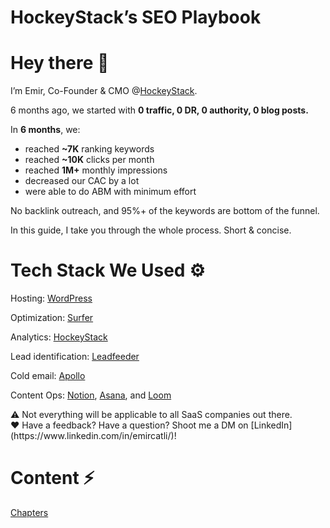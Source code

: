 # HockeyStack’s SEO Playbook

# Hey there 👋

I’m Emir, Co-Founder & CMO @[HockeyStack](https://hockeystack.com/?utm_source=seo+playbook&utm_medium=notion&utm_campaign=playbook).

6 months ago, we started with **0 traffic, 0 DR, 0 authority, 0 blog posts.**

In **6 months**, we:

- reached **~7K** ranking keywords
- reached **~10K** clicks per month
- reached **1M+** monthly impressions
- decreased our CAC by a lot
- were able to do ABM with minimum effort

No backlink outreach, and 95%+ of the keywords are bottom of the funnel.

In this guide, I take you through the whole process. Short & concise.

# Tech Stack We Used ⚙️

Hosting: [WordPress](https://wordpress.org/)

Optimization: [Surfer](https://surferseo.com/)

Analytics: [HockeyStack](https://hockeystack.com/?utm_source=seo+playbook&utm_medium=notion&utm_campaign=playbook)

Lead identification: [Leadfeeder](http://leadfeeder.com)

Cold email: [Apollo](http://apollo.io)

Content Ops: [Notion](https://www.notion.so/), [Asana](http://asana.com), and [Loom](http://loom.com)

<aside>
⚠️ Not everything will be applicable to all SaaS companies out there.

</aside>

<aside>
❤️ Have a feedback? Have a question? Shoot me a DM on [LinkedIn](https://www.linkedin.com/in/emircatli/)!

</aside>

# Content ⚡

[Chapters](HockeyStack%E2%80%99s%20SEO%20Playbook%20e43a9a36aa0140a88cff9537df0ae9d3/Chapters%200fab5478b76c4e0e837024d4196fb54e.csv)